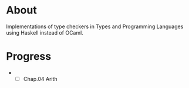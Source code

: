 # About

Implementations of type checkers in Types and Programming Languages using Haskell instead of OCaml.

# Progress

* - [ ] Chap.04 Arith

